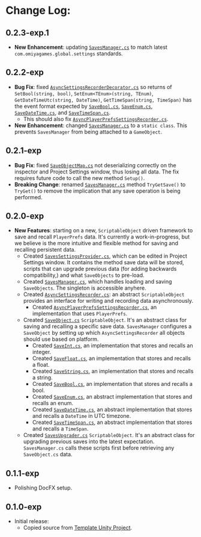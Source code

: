 # Change Log:

## 0.2.3-exp.1

- **New Enhancement**: updating [`SavesManager.cs`](/Runtime/SavesManager.cs) to match latest `com.omiyagames.global.settings` standards.

## 0.2.2-exp

- **Bug Fix**: fixed [`AsyncSettingsRecorderDecorator.cs`](/Runtime/AsyncSettingsRecorder/AsyncSettingsRecorderDecorator.cs) so returns of `SetBool(string, bool)`, `SetEnum<TEnum>(string, TEnum)`, `GetDateTimeUtc(string, DateTime)`, `GetTimeSpan(string, TimeSpan)` has the event format expected by [`SaveBool.cs`](/Runtime/SaveObjects/SaveBool.cs), [`SaveEnum.cs`](/Runtime/SaveObjects/SaveEnum.cs), [`SaveDateTime.cs`](/Runtime/SaveObjects/SaveDateTime.cs), and [`SaveTimeSpan.cs`](/Runtime/SaveObjects/SaveTimeSpan.cs).
    - This should also fix [`AsyncPlayerPrefsSettingsRecorder.cs`](/Runtime/AsyncSettingsRecorder/AsyncPlayerPrefsSettingsRecorder.cs).
- **New Enhancement**: changed [`SavesManager.cs`](/Runtime/SavesManager.cs) to a `static class`.  This prevents `SavesManager` from being attached to a `GameObject`.

## 0.2.1-exp

- **Bug Fix**: fixed [`SaveObjectMap.cs`](/Runtime/SaveObjects/SaveObjectMap.cs) not deserializing correctly on the inspector and Project Settings window, thus losing all data.  The fix requires future code to call the new method `Setup()`.
- **Breaking Change**: renamed [`SavesManager.cs`](/Runtime/SavesManager.cs) method `TryGetSave()` to `TryGet()` to remove the implication that any save operation is being performed.

## 0.2.0-exp

- **New Features**: starting on a new, `ScriptableObject` driven framework to save and recall `PlayerPrefs` data.  It's currently a work-in-progress, but we believe is the more intuitive and flexible method for saving and recalling persistent data.
    - Created [`SavesSettingsProvider.cs`](/Editor/SavesSettingsProvider.cs), which can be edited in Project Settings window.  It contains the method save data will be stored, scripts that can upgrade previous data (for adding backwards compatibility,) and what `SaveObjects` to pre-load.
    - Created [`SavesManager.cs`](/Runtime/SavesManager.cs), which handles loading and saving `SaveObjects`.  The singleton is accessible anyhere.
    - Created [`AsyncSettingsRecorder.cs`](/Runtime/AsyncSettingsRecorder/AsyncSettingsRecorder.cs): an abstract `ScriptableObject` provides an interface for writing and recording data asynchronously.
        - Created [`AsyncPlayerPrefsSettingsRecorder.cs`](/Runtime/AsyncSettingsRecorder/AsyncPlayerPrefsSettingsRecorder.cs), an implementation that uses `PlayerPrefs`.
    - Created [`SaveObject.cs`](/Runtime/SaveObjects/SaveObject.cs) `ScriptableObject`.  It's an abstract class for saving and recalling a specific save data.  `SavesManager` configures a `SaveObject` by setting up which `AsyncSettingsRecorder` all objects should use based on platform.
        - Created [`SaveInt.cs`](/Runtime/SaveObjects/SaveInt.cs), an implementation that stores and recalls an integer.
        - Created [`SaveFloat.cs`](/Runtime/SaveObjects/SaveFloat.cs), an implementation that stores and recalls a float.
        - Created [`SaveString.cs`](/Runtime/SaveObjects/SaveString.cs), an implementation that stores and recalls a string.
        - Created [`SaveBool.cs`](/Runtime/SaveObjects/SaveBool.cs), an implementation that stores and recalls a bool.
        - Created [`SaveEnum.cs`](/Runtime/SaveObjects/SaveEnum.cs), an abstract implementation that stores and recalls an enum.
        - Created [`SaveDateTime.cs`](/Runtime/SaveObjects/SaveDateTime.cs), an abstract implementation that stores and recalls a `DateTime` in UTC timezone.
        - Created [`SaveTimeSpan.cs`](/Runtime/SaveObjects/SaveTimeSpan.cs), an abstract implementation that stores and recalls a `TimeSpan`.
    - Created [`SavesUpgrader.cs`](/Runtime/SavesUpgrader/SavesUpgrader.cs) `ScriptableObject`.  It's an abstract class for upgrading previous saves into the latest expectation.  `SavesManager.cs` calls these scripts first before retrieving any `SaveObject.cs` data.

## 0.1.1-exp

- Polishing DocFX setup.

## 0.1.0-exp

- Initial release:
    - Copied source from [Template Unity Project](https://github.com/OmiyaGames/template-unity-project).
